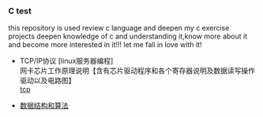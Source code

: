 ﻿### C test
this repository is used review c language and deepen my c exercise projects
deepen knowledge of c and understanding it,know more about it and become more 
interested in it!!!   let me fall in love with it!


- TCP/IP协议  [linux服务器编程]    
网卡芯片工作原理说明【含有芯片驱动程序和各个寄存器说明及数据读写操作驱动以及电路图】   
[tcp](tcp/tcp.md)  

- [数据结构和算法](datastruct/data.md)
